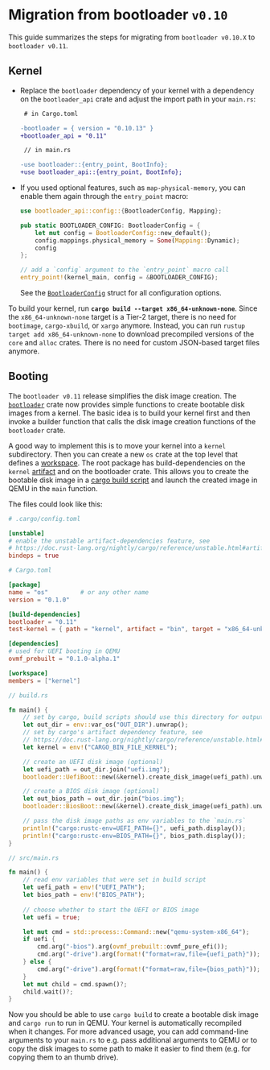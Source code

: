 # Migration from bootloader `v0.10`

This guide summarizes the steps for migrating from `bootloader v0.10.X` to `bootloader v0.11`.

## Kernel

- Replace the `bootloader` dependency of your kernel with a dependency on the `bootloader_api` crate and adjust the import path in your `main.rs`:
  ```diff
   # in Cargo.toml

  -bootloader = { version = "0.10.13" }
  +bootloader_api = "0.11"
  ```
  ```diff
   // in main.rs

  -use bootloader::{entry_point, BootInfo};
  +use bootloader_api::{entry_point, BootInfo};
  ```
- If you used optional features, such as `map-physical-memory`, you can enable them again through the `entry_point` macro:
  ```rust
  use bootloader_api::config::{BootloaderConfig, Mapping};

  pub static BOOTLOADER_CONFIG: BootloaderConfig = {
      let mut config = BootloaderConfig::new_default();
      config.mappings.physical_memory = Some(Mapping::Dynamic);
      config
  };

  // add a `config` argument to the `entry_point` macro call
  entry_point!(kernel_main, config = &BOOTLOADER_CONFIG);
  ```
  See the [`BootloaderConfig`](https://docs.rs/bootloader_api/0.11/bootloader_api/config/struct.BootloaderConfig.html) struct for all configuration options.

To build your kernel, run **`cargo build --target x86_64-unknown-none`**. Since the `x86_64-unknown-none` target is a Tier-2 target, there is no need for `bootimage`, `cargo-xbuild`, or `xargo` anymore. Instead, you can run `rustup target add x86_64-unknown-none` to download precompiled versions of the `core` and `alloc` crates. There is no need for custom JSON-based target files anymore.

## Booting

The `bootloader v0.11` release simplifies the disk image creation. The [`bootloader`](https://docs.rs/bootloader/0.11) crate now provides simple functions to create bootable disk images from a kernel. The basic idea is to build your kernel first and then invoke a builder function that calls the disk image creation functions of the `bootloader` crate.

A good way to implement this is to move your kernel into a `kernel` subdirectory. Then you can create 
a new `os` crate at the top level that defines a [workspace](https://doc.rust-lang.org/cargo/reference/workspaces.html). The root package has build-dependencies on the `kernel` [artifact](https://doc.rust-lang.org/nightly/cargo/reference/unstable.html#artifact-dependencies) and on the bootloader crate. This allows you to create the bootable disk image in a [cargo build script](https://doc.rust-lang.org/cargo/reference/build-scripts.html) and launch the created image in QEMU in the `main` function.

The files could look like this:

```toml
# .cargo/config.toml

[unstable]
# enable the unstable artifact-dependencies feature, see
# https://doc.rust-lang.org/nightly/cargo/reference/unstable.html#artifact-dependencies
bindeps = true
```

```toml
# Cargo.toml

[package]
name = "os"         # or any other name
version = "0.1.0"

[build-dependencies]
bootloader = "0.11"
test-kernel = { path = "kernel", artifact = "bin", target = "x86_64-unknown-none" }

[dependencies]
# used for UEFI booting in QEMU
ovmf_prebuilt = "0.1.0-alpha.1"

[workspace]
members = ["kernel"]
```

```rust
// build.rs

fn main() {
    // set by cargo, build scripts should use this directory for output files
    let out_dir = env::var_os("OUT_DIR").unwrap();
    // set by cargo's artifact dependency feature, see
    // https://doc.rust-lang.org/nightly/cargo/reference/unstable.html#artifact-dependencies
    let kernel = env!("CARGO_BIN_FILE_KERNEL");

    // create an UEFI disk image (optional)
    let uefi_path = out_dir.join("uefi.img");
    bootloader::UefiBoot::new(&kernel).create_disk_image(uefi_path).unwrap();

    // create a BIOS disk image (optional)
    let out_bios_path = out_dir.join("bios.img");
    bootloader::BiosBoot::new(&kernel).create_disk_image(uefi_path).unwrap();

    // pass the disk image paths as env variables to the `main.rs`
    println!("cargo:rustc-env=UEFI_PATH={}", uefi_path.display());
    println!("cargo:rustc-env=BIOS_PATH={}", bios_path.display());
}
```

```rust
// src/main.rs

fn main() {
    // read env variables that were set in build script
    let uefi_path = env!("UEFI_PATH");
    let bios_path = env!("BIOS_PATH");
    
    // choose whether to start the UEFI or BIOS image
    let uefi = true;

    let mut cmd = std::process::Command::new("qemu-system-x86_64");
    if uefi {
        cmd.arg("-bios").arg(ovmf_prebuilt::ovmf_pure_efi());
        cmd.arg("-drive").arg(format!("format=raw,file={uefi_path}"));
    } else {
        cmd.arg("-drive").arg(format!("format=raw,file={bios_path}"));
    }
    let mut child = cmd.spawn()?;
    child.wait()?;
}
```

Now you should be able to use `cargo build` to create a bootable disk image and `cargo run` to run in QEMU. Your kernel is automatically recompiled when it changes. For more advanced usage, you can add command-line arguments to your `main.rs` to e.g. pass additional arguments to QEMU or to copy the disk images to some path to make it easier to find them (e.g. for copying them to an thumb drive).
